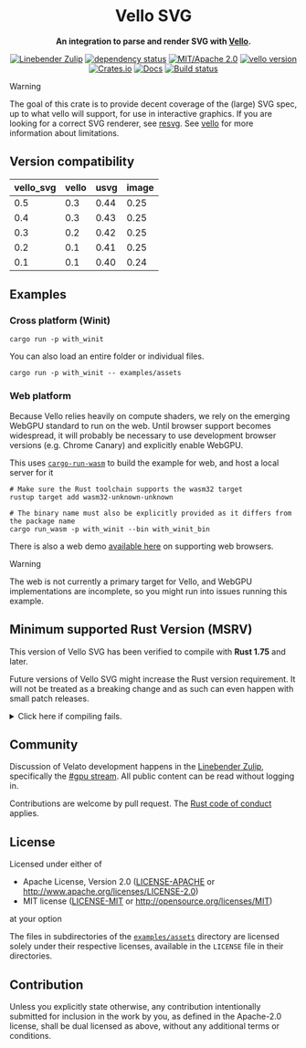 <div align="center">

# Vello SVG

**An integration to parse and render SVG with [Vello](https://vello.dev).**

[![Linebender Zulip](https://img.shields.io/badge/Linebender-%23gpu-blue?logo=Zulip)](https://xi.zulipchat.com/#narrow/stream/197075-gpu)
[![dependency status](https://deps.rs/repo/github/linebender/vello_svg/status.svg)](https://deps.rs/repo/github/linebender/vello_svg)
[![MIT/Apache 2.0](https://img.shields.io/badge/license-MIT%2FApache-blue.svg)](#license)
[![vello version](https://img.shields.io/badge/vello-v0.3.0-purple.svg)](https://crates.io/crates/vello)\
[![Crates.io](https://img.shields.io/crates/v/vello_svg.svg)](https://crates.io/crates/vello_svg)
[![Docs](https://docs.rs/vello_svg/badge.svg)](https://docs.rs/vello_svg)
[![Build status](https://github.com/linebender/vello_svg/workflows/CI/badge.svg)](https://github.com/linebender/vello_svg/actions)

</div>

> [!WARNING]
> The goal of this crate is to provide decent coverage of the (large) SVG spec, up to what vello will support, for use in interactive graphics. If you are looking for a correct SVG renderer, see [resvg](https://github.com/RazrFalcon/resvg). See [vello](https://github.com/linebender/vello) for more information about limitations.

## Version compatibility

| vello_svg | vello | usvg | image |
| --------- | ----- | ---- | ----- | 
| 0.5       | 0.3   | 0.44 | 0.25  |
| 0.4       | 0.3   | 0.43 | 0.25  |
| 0.3       | 0.2   | 0.42 | 0.25  |
| 0.2       | 0.1   | 0.41 | 0.25  |
| 0.1       | 0.1   | 0.40 | 0.24  |

## Examples

### Cross platform (Winit)

```shell
cargo run -p with_winit
```

You can also load an entire folder or individual files.

```shell
cargo run -p with_winit -- examples/assets
```

### Web platform

Because Vello relies heavily on compute shaders, we rely on the emerging WebGPU standard to run on the web.
Until browser support becomes widespread, it will probably be necessary to use development browser versions (e.g. Chrome Canary) and explicitly enable WebGPU.

This uses [`cargo-run-wasm`](https://github.com/rukai/cargo-run-wasm) to build the example for web, and host a local server for it

```shell
# Make sure the Rust toolchain supports the wasm32 target
rustup target add wasm32-unknown-unknown

# The binary name must also be explicitly provided as it differs from the package name
cargo run_wasm -p with_winit --bin with_winit_bin
```

There is also a web demo [available here](https://linebender.github.io/vello_svg) on supporting web browsers.

> [!WARNING]
> The web is not currently a primary target for Vello, and WebGPU implementations are incomplete, so you might run into issues running this example.

## Minimum supported Rust Version (MSRV)

This version of Vello SVG has been verified to compile with **Rust 1.75** and later.

Future versions of Vello SVG might increase the Rust version requirement.
It will not be treated as a breaking change and as such can even happen with small patch releases.

<details>
<summary>Click here if compiling fails.</summary>

As time has passed, some of Velato's dependencies could have released versions with a higher Rust requirement.
If you encounter a compilation issue due to a dependency and don't want to upgrade your Rust toolchain, then you could downgrade the dependency.

```sh
# Use the problematic dependency's name and version
cargo update -p package_name --precise 0.1.1
```

</details>

## Community

Discussion of Velato development happens in the [Linebender Zulip](https://xi.zulipchat.com/), specifically the [#gpu stream](https://xi.zulipchat.com/#narrow/stream/197075-gpu). All public content can be read without logging in.

Contributions are welcome by pull request. The [Rust code of conduct](https://www.rust-lang.org/policies/code-of-conduct) applies.

## License

Licensed under either of

- Apache License, Version 2.0
   ([LICENSE-APACHE](LICENSE-APACHE) or <http://www.apache.org/licenses/LICENSE-2.0>)
- MIT license
   ([LICENSE-MIT](LICENSE-MIT) or <http://opensource.org/licenses/MIT>)

at your option

The files in subdirectories of the [`examples/assets`](/examples/assets) directory are licensed solely under
their respective licenses, available in the `LICENSE` file in their directories.

## Contribution

Unless you explicitly state otherwise, any contribution intentionally submitted
for inclusion in the work by you, as defined in the Apache-2.0 license, shall be
dual licensed as above, without any additional terms or conditions.
